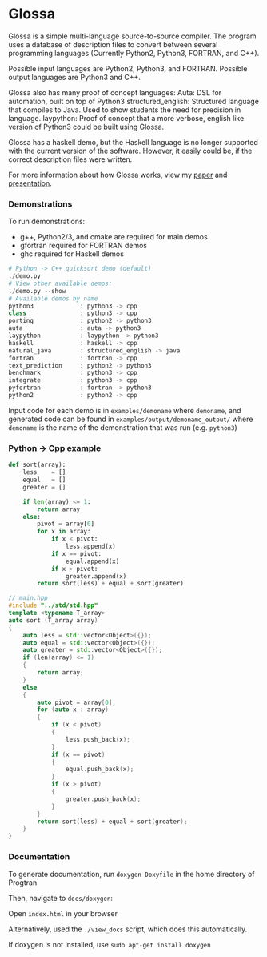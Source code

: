 # Glossa 

Glossa is a simple multi-language source-to-source compiler. The program uses a database of description files to convert between several programming languages (Currently Python2, Python3, FORTRAN, and C++). 

Possible input languages are Python2, Python3, and FORTRAN.
Possible output languages are Python3 and C++.

Glossa also has many proof of concept languages:
Auta: DSL for automation, built on top of Python3
structured\_english: Structured language that compiles to Java. Used to show students the need for precision in language.
laypython: Proof of concept that a more verbose, english like version of Python3 could be built using Glossa.

Glossa has a haskell demo, but the Haskell language is no longer supported with the current version of the software. However, it easily could be, if the correct description files were written.

For more information about how Glossa works, view my [paper](paper.pdf) and [presentation](https://docs.google.com/presentation/d/1w7LSmaNJLec89L3Sbt80ifWkb7AFh7tvpgxqdahggYI/edit?usp=sharing).

### Demonstrations

To run demonstrations:
- g++, Python2/3, and cmake are required for main demos
- gfortran required for FORTRAN demos
- ghc required for Haskell demos

``` python
# Python -> C++ quicksort demo (default)
./demo.py
# View other available demos:
./demo.py --show
# Available demos by name
python3             : python3 -> cpp
class               : python3 -> cpp
porting             : python2 -> python3
auta                : auta -> python3
laypython           : laypython -> python3
haskell             : haskell -> cpp
natural_java        : structured_english -> java
fortran             : fortran -> cpp
text_prediction     : python2 -> python3
benchmark           : python3 -> cpp
integrate           : python3 -> cpp
pyfortran           : fortran -> python3
python2             : python2 -> cpp
```

Input code for each demo is in `examples/demoname` where `demoname`, and generated code can be found in `examples/output/demoname_output/` where `demoname` is the name of the demonstration that was run (e.g. `python3`)

### Python -> Cpp example

``` python
def sort(array):
    less    = []
    equal   = []
    greater = []

    if len(array) <= 1:
        return array
    else:
        pivot = array[0]
        for x in array:
            if x < pivot:
                less.append(x)
            if x == pivot:
                equal.append(x)
            if x > pivot:
                greater.append(x)
        return sort(less) + equal + sort(greater)
```

``` cpp
// main.hpp
#include "../std/std.hpp"
template <typename T_array>
auto sort (T_array array)
{
    auto less = std::vector<Object>({});
    auto equal = std::vector<Object>({});
    auto greater = std::vector<Object>({});
    if (len(array) <= 1)
    {
        return array;
    }
    else
    {
        auto pivot = array[0];
        for (auto x : array)
        {
            if (x < pivot)
            {
                less.push_back(x);
            }
            if (x == pivot)
            {
                equal.push_back(x);
            }
            if (x > pivot)
            {
                greater.push_back(x);
            }
        }
        return sort(less) + equal + sort(greater);
    }
}
```

### Documentation

To generate documentation, run `doxygen Doxyfile` in the home directory of Progtran

Then, navigate to `docs/doxygen`:

Open `index.html` in your browser

Alternatively, used the `./view_docs` script, which does this automatically.

If doxygen is not installed, use `sudo apt-get install doxygen`
